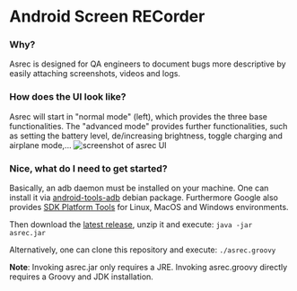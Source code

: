 # **A**ndroid **S**creen **REC**order

### Why?

Asrec is designed for QA engineers to document bugs more descriptive by easily attaching screenshots, videos and logs.

### How does the UI look like?

Asrec will start in "normal mode" (left), which provides the three base functionalities. The "advanced mode" provides further functionalities, such as setting the battery level, de/increasing brightness, toggle charging and airplane mode,...
![screenshot of asrec UI](https://blobb.me/boddenberg-it/asrec_screenshot_v02.png)

### Nice, what do I need to get started?

Basically, an adb daemon must be installed on your machine. One can install it via [android-tools-adb](https://packages.debian.org/jessie/android-tools-adb) debian package. Furthermore Google also provides [SDK Platform Tools](https://developer.android.com/studio/releases/platform-tools.html) for Linux, MacOS and Windows environments.

Then download the [latest release](https://github.com/boddenberg-it/asrec/releases/), unzip it and execute:
```java -jar asrec.jar```

Alternatively, one can clone this repository and execute:
```./asrec.groovy```

**Note**: Invoking asrec.jar only requires a JRE. Invoking asrec.groovy directly requires a Groovy and JDK installation.

